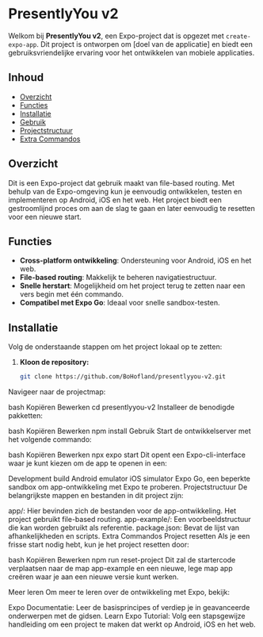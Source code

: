 # PresentlyYou v2

Welkom bij **PresentlyYou v2**, een Expo-project dat is opgezet met `create-expo-app`. Dit project is ontworpen om [doel van de applicatie] en biedt een gebruiksvriendelijke ervaring voor het ontwikkelen van mobiele applicaties.

## Inhoud

- [Overzicht](#overzicht)
- [Functies](#functies)
- [Installatie](#installatie)
- [Gebruik](#gebruik)
- [Projectstructuur](#projectstructuur)
- [Extra Commandos](#extra-commandos)


## Overzicht

Dit is een Expo-project dat gebruik maakt van file-based routing. Met behulp van de Expo-omgeving kun je eenvoudig ontwikkelen, testen en implementeren op Android, iOS en het web. Het project biedt een gestroomlijnd proces om aan de slag te gaan en later eenvoudig te resetten voor een nieuwe start.

## Functies

- **Cross-platform ontwikkeling**: Ondersteuning voor Android, iOS en het web.
- **File-based routing**: Makkelijk te beheren navigatiestructuur.
- **Snelle herstart**: Mogelijkheid om het project terug te zetten naar een vers begin met één commando.
- **Compatibel met Expo Go**: Ideaal voor snelle sandbox-testen.

## Installatie

Volg de onderstaande stappen om het project lokaal op te zetten:

1. **Kloon de repository:**

   ```bash
   git clone https://github.com/BoHofland/presentlyyou-v2.git
Navigeer naar de projectmap:

bash
Kopiëren
Bewerken
cd presentlyyou-v2
Installeer de benodigde pakketten:

bash
Kopiëren
Bewerken
npm install
Gebruik
Start de ontwikkelserver met het volgende commando:

bash
Kopiëren
Bewerken
npx expo start
Dit opent een Expo-cli-interface waar je kunt kiezen om de app te openen in een:

Development build
Android emulator
iOS simulator
Expo Go, een beperkte sandbox om app-ontwikkeling met Expo te proberen.
Projectstructuur
De belangrijkste mappen en bestanden in dit project zijn:

app/: Hier bevinden zich de bestanden voor de app-ontwikkeling. Het project gebruikt file-based routing.
app-example/: Een voorbeeldstructuur die kan worden gebruikt als referentie.
package.json: Bevat de lijst van afhankelijkheden en scripts.
Extra Commandos
Project resetten
Als je een frisse start nodig hebt, kun je het project resetten door:

bash
Kopiëren
Bewerken
npm run reset-project
Dit zal de startercode verplaatsen naar de map app-example en een nieuwe, lege map app creëren waar je aan een nieuwe versie kunt werken.

Meer leren
Om meer te leren over de ontwikkeling met Expo, bekijk:

Expo Documentatie: Leer de basisprincipes of verdiep je in geavanceerde onderwerpen met de gidsen.
Learn Expo Tutorial: Volg een stapsgewijze handleiding om een project te maken dat werkt op Android, iOS en het web.
